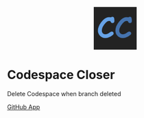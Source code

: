 <div align="center">
<img src="./assets/logo.png" width="100px" />
</div>

# Codespace Closer

Delete Codespace when branch deleted

[GitHub App](https://github.com/apps/codespace-closer)
